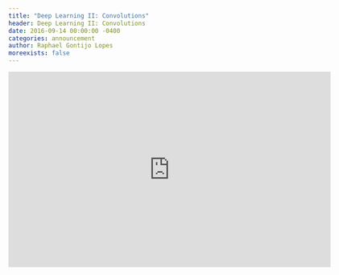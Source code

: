 ```yaml
---
title: "Deep Learning II: Convolutions"
header: Deep Learning II: Convolutions
date: 2016-09-14 00:00:00 -0400
categories: announcement
author: Raphael Gontijo Lopes
moreexists: false
---
```

<!-- embedded slides should have width="640" height="389" -->
<iframe src="https://docs.google.com/presentation/d/1w-DccPE7_hjSAFC5hbhrnAJs7O1fIqJeRYR7dc1LgoM/embed?start=false&loop=false&delayms=3000" frameborder="0" width="640" height="389" allowfullscreen="true" mozallowfullscreen="true" webkitallowfullscreen="true"></iframe>
